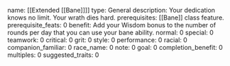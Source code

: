 name: [[Extended [[Bane]]]]
type: General
description: Your dedication knows no limit. Your wrath dies hard.
prerequisites: [[Bane]] class feature.
prerequisite_feats: 0
benefit: Add your Wisdom bonus to the number of rounds per day that you can use your bane ability.
normal: 0
special: 0
teamwork: 0
critical: 0
grit: 0
style: 0
performance: 0
racial: 0
companion_familiar: 0
race_name: 0
note: 0
goal: 0
completion_benefit: 0
multiples: 0
suggested_traits: 0
